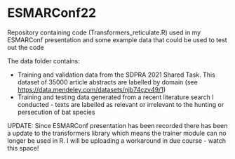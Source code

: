 # ESMARConf22
Repository containing code (Transformers_reticulate.R) used in my ESMARConf presentation and some example data that could be used to test out the code

The data folder contains:
- Training and validation data from the SDPRA 2021 Shared Task. This dataset of 35000 article abstracts are labelled by domain (see https://data.mendeley.com/datasets/njb74czv49/1)
- Training and testing data generated from a recent literature search I conducted - texts are labelled as relevant or irrelevant to the hunting or persecution of bat species

UPDATE: Since ESMARConf presentation has been recorded there has been a update to the transformers library which means the trainer module can no longer be used in R. I will be uploading a workaround in due course - watch this space!
